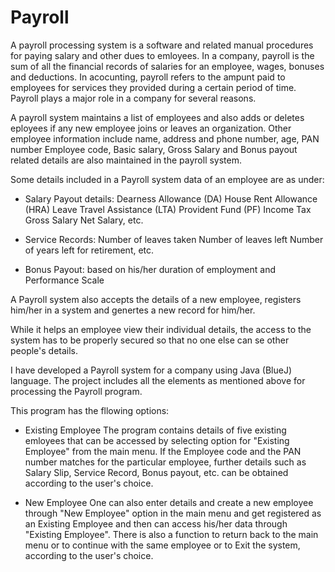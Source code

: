 # Payroll

A payroll processing system is a software and related manual procedures for paying salary and
other dues to emloyees. In a company, payroll is the sum of all the financial records of salaries
for an employee, wages, bonuses and deductions. In acocunting, payroll refers to the ampunt paid
to employees for services they provided during a certain period of time. Payroll plays a major role
in a company for several reasons.

A payroll system maintains a list of employees and also adds or deletes eployees if any new employee
joins or leaves an organization. Other employee information include name, address and phone number,
age, PAN number Employee code, Basic salary, Gross Salary and Bonus payout related details are also
maintained in the payroll system.

Some details included in a Payroll system data of an employee are as under:

- Salary Payout details:
   Dearness Allowance (DA)
   House Rent Allowance (HRA)
   Leave Travel Assistance (LTA)
   Provident Fund (PF)
   Income Tax
   Gross Salary
   Net Salary, etc.

- Service Records:
   Number of leaves taken
   Number of leaves left
   Number of years left for retirement, etc.

- Bonus Payout: based on his/her duration of employment and Performance Scale

A Payroll system also accepts the details of a new employee, registers him/her in a system and 
genertes a new record for him/her.

While it helps an employee view their individual details, the access to the system has to be 
properly secured so that no one else can se other people's details.

I have developed a Payroll system for a company using Java (BlueJ) language. The project includes
all the elements as mentioned above for processing the Payroll program.

This program has the fllowing options:

- Existing Employee
   The program contains details of five existing emloyees that can be accessed by selecting option
   for "Existing Employee" from the main menu. If the Employee code and the PAN number matches for the
   particular employee, further details such as Salary Slip, Service Record, Bonus payout, etc. can be 
   obtained according to the user's choice.

- New Employee
   One can also enter details and create a new employee through "New Employee" option in the main menu
   and get registered as an Existing Employee and then can access his/her data through "Existing Employee".
   There is also a function to return back to the main menu or to continue with the same employee or to
   Exit the system, according to the user's choice.
